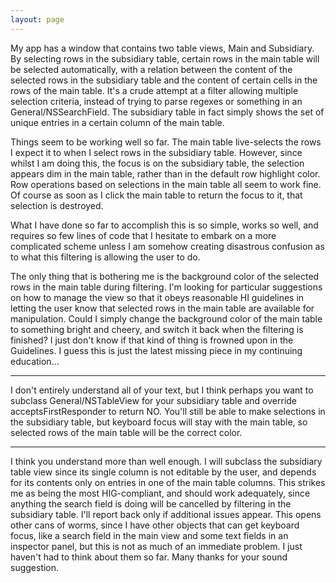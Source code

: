 ```yaml
---
layout: page
---
```


My app has a window that contains two table views, Main and Subsidiary. By selecting rows in the subsidiary table, certain rows in the main table will be selected automatically, with a relation between the content of the selected rows in the subsidiary table and the content of certain cells in the rows of the main table. It's a crude attempt at a filter allowing multiple selection criteria, instead of trying to parse regexes or something in an General/NSSearchField. The subsidiary table in fact simply shows the set of unique entries in a certain column of the main table.

Things seem to be working well so far. The main table live-selects the rows I expect it to when I select rows in the subsidiary table. However, since whilst I am doing this, the focus is on the subsidiary table, the selection appears dim in the main table, rather than in the default row highlight color. Row operations based on selections in the main table all seem to work fine. Of course as soon as I click the main table to return the focus to it, that selection is destroyed.

What I have done so far to accomplish this is so simple, works so well, and requires so few lines of code that I hesitate to embark on a more complicated scheme unless I am somehow creating disastrous confusion as to what this filtering is allowing the user to do.

The only thing that is bothering me is the background color of the selected rows in the main table during filtering. I'm looking for particular suggestions on how to manage the view so that it obeys reasonable HI guidelines in letting the user know that selected rows in the main table are available for manipulation. Could I simply change the background color of the main table to something bright and cheery, and switch it back when the filtering is finished? I just don't know if that kind of thing is frowned upon in the Guidelines. I guess this is just the latest missing piece in my continuing education...

----

I don't entirely understand all of your text, but I think perhaps you want to subclass General/NSTableView for your subsidiary table and override acceptsFirstResponder to return NO.  You'll still be able to make selections in the subsidiary table, but keyboard focus will stay with the main table, so selected rows of the main table will be the correct color.

----

I think you understand more than well enough. I will subclass the subsidiary table view since its single column is not editable by the user, and depends for its contents only on entries in one of the main table columns. This strikes me as being the most HIG-compliant, and should work adequately, since anything the search field is doing will be cancelled by filtering in the subsidiary table. I'll report back only if additional issues appear. This opens other cans of worms, since I have other objects that can get keyboard focus, like a search field in the main view and some text fields in an inspector panel, but this is not as much of an immediate problem. I just haven't had to think about them so far. Many thanks for your sound suggestion.